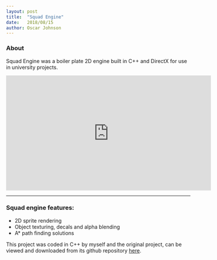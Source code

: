 ```yaml
---
layout: post
title:  "Squad Engine"
date:   2018/08/15
author: Oscar Johnson
---
```

### About
Squad Engine was a boiler plate 2D engine built in C++ and DirectX for use in university projects.

<iframe width="560" height="315" src="https://www.youtube.com/embed/gVPoOwPXrd8" frameborder="0" allow="accelerometer; autoplay; encrypted-media; gyroscope; picture-in-picture" allowfullscreen></iframe>

---

### Squad engine features:
- 2D sprite rendering
- Object texturing, decals and alpha blending
- A* path finding solutions

This project was coded in C++ by myself and the original project, can be viewed and downloaded from its github repository [here](https://github.com/JohnnersUK/Squad-Engine). 

